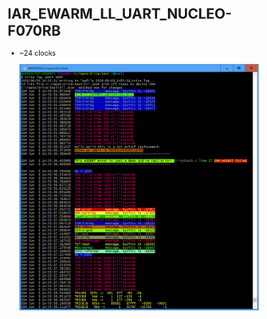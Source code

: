 # IAR_EWARM_LL_UART_NUCLEO-F070RB

- ~24 clocks

  ![IAR_EWARM_LL_UART_NUCLEO-F070RB.PNG](./README.media/IAR_EWARM_LL_UART_NUCLEO-F070RB.PNG)

